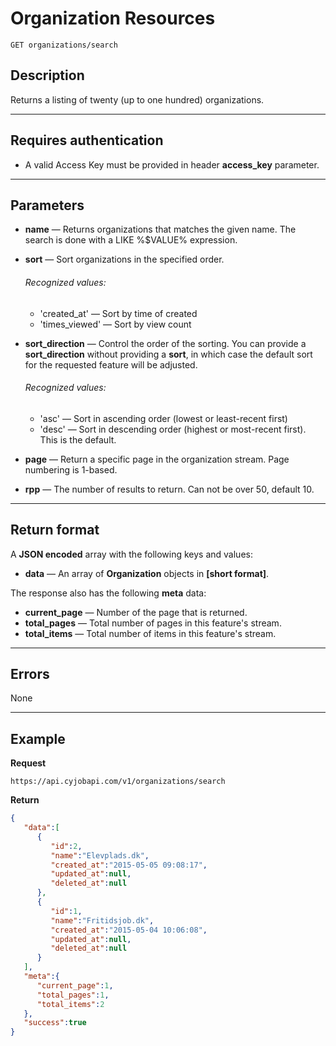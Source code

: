 # Organization Resources

    GET organizations/search

## Description
Returns a listing of twenty (up to one hundred) organizations.

***

## Requires authentication
* A valid Access Key must be provided in header **access_key** parameter.

***

## Parameters
- **name** — Returns organizations that matches the given name. The search is done with a LIKE %$VALUE% expression.
- **sort** — Sort organizations in the specified order.
    ###### Recognized values:
    - 'created_at' — Sort by time of created
    - 'times_viewed' — Sort by view count

- **sort_direction** — Control the order of the sorting.  You can provide a **sort_direction** without providing a **sort**, in which case the default sort for the requested feature will be adjusted.
    ###### Recognized values:
    - 'asc' — Sort in ascending order (lowest or least-recent first)
    - 'desc' — Sort in descending order (highest or most-recent first).  This is the default.

- **page** — Return a specific page in the organization stream. Page numbering is 1-based.
- **rpp** — The number of results to return. Can not be over 50, default 10.

***

## Return format
A **JSON encoded** array with the following keys and values:

- **data** — An array of **Organization** objects in **[short format]**.

The response also has the following **meta** data:

- **current_page** — Number of the page that is returned.
- **total_pages** — Total number of pages in this feature's stream.
- **total_items** — Total number of items in this feature's stream.

***

## Errors
None

***

## Example
**Request**

    https://api.cyjobapi.com/v1/organizations/search

**Return**
``` json
{
   "data":[
      {
         "id":2,
         "name":"Elevplads.dk",
         "created_at":"2015-05-05 09:08:17",
         "updated_at":null,
         "deleted_at":null
      },
      {
         "id":1,
         "name":"Fritidsjob.dk",
         "created_at":"2015-05-04 10:06:08",
         "updated_at":null,
         "deleted_at":null
      }
   ],
   "meta":{
      "current_page":1,
      "total_pages":1,
      "total_items":2
   },
   "success":true
}
```
